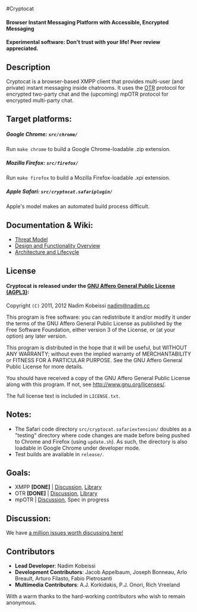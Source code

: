 ﻿#Cryptocat
#### Browser Instant Messaging Platform with Accessible, Encrypted Messaging
#### Experimental software: Don't trust with your life! Peer review appreciated.

## Description
Cryptocat is a browser-based XMPP client that provides multi-user (and private) instant messaging inside chatrooms. It uses the [OTR](http://www.cypherpunks.ca/otr/) protocol for encrypted two-party chat and the (upcoming) mpOTR protocol for encrypted multi-party chat.  

## Target platforms:
##### Google Chrome: `src/chrome/`
Run `make chrome` to build a Google Chrome-loadable .zip extension.
##### Mozilla Firefox: `src/firefox/`
Run `make firefox` to build a Mozilla Firefox-loadable .xpi extension.
##### Apple Safari: `src/cryptocat.safariplugin/`
Apple's model makes an automated build process difficult.  

## Documentation & Wiki:
* [Threat Model](https://github.com/kaepora/cryptocat/wiki/Threat-Model)  
* [Design and Functionality Overview](https://github.com/kaepora/cryptocat/wiki/Design-and-Functionality)  
* [Architecture and Lifecycle](https://project.crypto.cat/documents/a&l.pdf)  

## License
#### Cryptocat is released under the [GNU Affero General Public License (AGPL3)](https://www.gnu.org/licenses/agpl-3.0.html):  
Copyright `(C)` 2011, 2012 Nadim Kobeissi <nadim@nadim.cc>  

This program is free software: you can redistribute it and/or modify
it under the terms of the GNU Affero General Public License as
published by the Free Software Foundation, either version 3 of the
License, or (at your option) any later version.  

This program is distributed in the hope that it will be useful,
but WITHOUT ANY WARRANTY; without even the implied warranty of
MERCHANTABILITY or FITNESS FOR A PARTICULAR PURPOSE. See the
GNU Affero General Public License for more details.  

You should have received a copy of the GNU Affero General Public License
along with this program. If not, see <http://www.gnu.org/licenses/>.  

The full license text is included in `LICENSE.txt`.  

## Notes:
* The Safari code directory `src/cryptocat.safariextension/` doubles as a "testing" directory where code changes are made before being pushed to Chrome and Firefox (using `update.sh`). As such, the directory is also loadable in Google Chrome under developer mode.  
* Test builds are available in `release/`.

## Goals:
* XMPP **[DONE]** | [Discussion](https://github.com/kaepora/cryptocat/issues/83), [Library](http://strophe.im)
* OTR **[DONE]** | [Discussion](https://github.com/kaepora/cryptocat/issues/84), [Library](https://github.com/arlolra/otr)
* mpOTR | [Discussion](https://github.com/kaepora/cryptocat/issues/82), Spec in progress

## Discussion:
We have [a million issues worth discussing here!](https://github.com/kaepora/cryptocat/issues)

## Contributors
* **Lead Developer**: Nadim Kobeissi  
* **Development Contributors**: Jacob Appelbaum, Joseph Bonneau, Arlo Breault, Arturo Filasto, Fabio Pietrosanti  
* **Multimedia Contributors**: A.J. Korkidakis, P.J. Onori, Rich Vreeland  
  
With a warm thanks to the hard-working contributors who wish to remain anonymous.